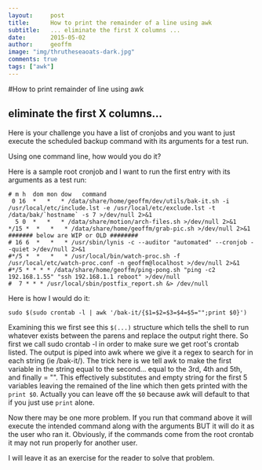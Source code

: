 ```yaml
---
layout:     post
title:      How to print the remainder of a line using awk
subtitle:   ... eliminate the first X columns ...
date:       2015-05-02
author:     geoffm
image: "img/thrutheseaoats-dark.jpg"
comments: true
tags: ["awk"]
---
```


#How to print remainder of line using awk
## eliminate the first X columns...

Here is your challenge you have a list of cronjobs and you
want to just execute the scheduled backup command with its 
arguments for a test run.

Using one command line, how would you do it? 

Here is a sample root cronjob and I want to run the
first entry with its arguments as a test run:
 
```
# m h  dom mon dow   command
 0 16  *   *   * /data/share/home/geoffm/dev/utils/bak-it.sh -i /usr/local/etc/include.lst -e /usr/local/etc/exclude.lst -t /data/bak/`hostname` -s 7 >/dev/null 2>&1
  5 0  *   *   * /data/share/motion/arch-files.sh >/dev/null 2>&1
*/15 *  *   *   * /data/share/home/geoffm/grab-pic.sh >/dev/null 2>&1
####### below are WIP or OLD ########
# 16 6  *   *   * /usr/sbin/lynis -c --auditor "automated" --cronjob --quiet >/dev/null 2>&1
#*/5 *  *   *   * /usr/local/bin/watch-proc.sh -f /usr/local/etc/watch-proc.conf -n geoffm@localhost >/dev/null 2>&1
#*/5 * * * * /data/share/home/geoffm/ping-pong.sh "ping -c2 192.168.1.55" "ssh 192.168.1.1 reboot" >/dev/null
#  7 * * * /usr/local/sbin/postfix_report.sh &> /dev/null
```
<!--more-->

Here is how I would do it:

```
sudo $(sudo crontab -l | awk '/bak-it/{$1=$2=$3=$4=$5="";print $0}')
```

Examining this we first see this `$(...)` structure which tells
the shell to run whatever exists between the parens and replace the
output right there. So first we call sudo crontab -l in order to 
make sure we get root's crontab listed. The output is piped into
awk where we give it a regex to search for in each string (ie /bak-it/).
The trick here is we tell awk to make the first variable in the string 
equal to the second... equal to the 3rd, 4th and 5th, and finally = "".
This effectively substitutes and empty string for the first 5 variables
leaving the remained of the line which then gets printed with the 
`print $0`. Actually you can leave off the `$0` because awk will default
to that if you just use `print` alone.

Now there may be one more problem. If you run that command above it
will execute the intended command along with the arguments BUT it will
do it as the user who ran it. Obviously, if the commands come from the
root crontab it may not run properly for another user.

I will leave it as an exercise for the reader to solve that problem.



